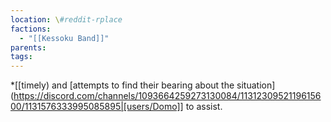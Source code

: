 ```yaml
---
location: \#reddit-rplace
factions:
  - "[[Kessoku Band]]"
parents: 
tags: 
---
```

*[[timely) and [attempts to find their bearing about the situation](https://discord.com/channels/1093664259273130084/1131230952119615600/1131576333995085895|[users/Domo]] to assist.
